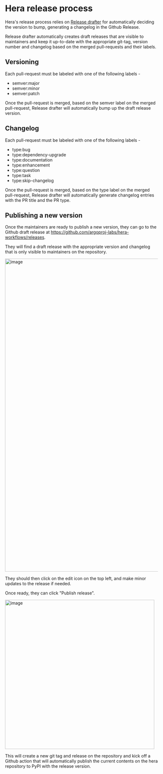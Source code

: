 # Hera release process

Hera's release process relies on [Release drafter](https://github.com/release-drafter/release-drafter) for automatically deciding the version to bump, generating a changelog in the Github Release.

Release drafter automatically creates draft releases that are visible to maintainers and keep it up-to-date with the appropriate git-tag, version number and changelog based on the merged pull-requests and their labels.

## Versioning

Each pull-request must be labeled with one of the following labels -

- semver:major
- semver:minor
- semver:patch

Once the pull-request is merged, based on the semver label on the merged pull-request, Release drafter will automatically bump up the draft release version.

## Changelog

Each pull-request must be labeled with one of the following labels -

- type:bug
- type:dependency-upgrade
- type:documentation
- type:enhancement
- type:question
- type:task
- type:skip-changelog

Once the pull-request is merged, based on the type label on the merged pull-request, Release drafter will automatically generate changelog entries with the PR title and the PR type.

## Publishing a new version

Once the maintainers are ready to publish a new version, they can go to the Github draft release at https://github.com/argoproj-labs/hera-workflows/releases.

They will find a draft release with the appropriate version and changelog that is only visible to maintainers on the repository.

<img width="1032" alt="image" src="https://user-images.githubusercontent.com/16130816/206037787-a72d4356-df29-4a41-969b-b96e42942fca.png">

They should then click on the edit icon on the top left, and make minor updates to the release if needed.

Once ready, they can click "Publish release".

<img width="492" alt="image" src="https://user-images.githubusercontent.com/16130816/206037939-72fde009-b5e1-41ed-8f6a-8da7557ca08a.png">

This will create a new git tag and release on the repository and kick off a Github action that will automatically publish the current contents on the hera repository to PyPI with the release version.
